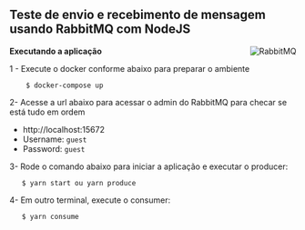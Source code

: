 ## Teste de envio e recebimento de mensagem usando RabbitMQ com NodeJS

<img align="right" src="https://www.rabbitmq.com/img/RabbitMQ-logo.svg" alt="RabbitMQ">

**Executando a aplicação**

1 - Execute o docker conforme abaixo para preparar o ambiente

```ssh
    $ docker-compose up
```

2- Acesse a url abaixo para acessar o admin do RabbitMQ para checar se está tudo em ordem

-   http://localhost:15672
-   Username: `guest`
-   Password: `guest`

3- Rode o comando abaixo para iniciar a aplicação e executar o producer:

```ssh
   $ yarn start ou yarn produce
```

4- Em outro terminal, execute o consumer:

```ssh
   $ yarn consume
```
